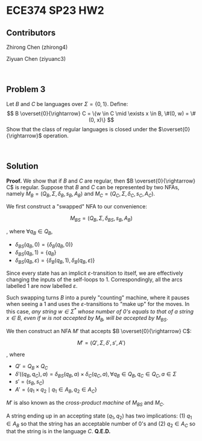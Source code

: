 # ECE374 SP23 HW2

## Contributors

Zhirong Chen (zhirong4)

Ziyuan Chen (ziyuanc3)

<br>

## Problem 3

Let $B$ and $C$ be languages over $\Sigma = \{0, 1\}$. Define:
$$ B \overset{0}{\rightarrow} C = \{w \in C \mid \exists x \in B, \#(0, w) = \#(0, x)\} $$
Show that the class of regular languages is closed under the $\overset{0}{\rightarrow}$ operation.

<br>

## Solution

**Proof.** We show that if $B$ and $C$ are regular, then $B \overset{0}{\rightarrow} C$ is regular. Suppose that $B$ and $C$ can be represented by two NFAs, namely $M_B = (Q_B, \Sigma, \delta_B, s_B, A_B)$ and $M_C = (Q_C, \Sigma, \delta_C, s_C, A_C)$.

We first construct a "swapped" NFA to our convenience:

$$ M_{BS} = (Q_B, \Sigma, \delta_{BS}, s_B, A_B) $$

, where $\forall q_B \in Q_B$,
- $\delta_{BS}(q_B, 0) = \{\delta_B(q_B, 0)\}$
- $\delta_{BS}(q_B, 1) = \{q_B\}$
- $\delta_{BS}(q_B, \varepsilon) = \{\delta_B(q_B, 1), \delta_B(q_B, \varepsilon)\}$

Since every state has an implicit $\varepsilon$-transition to itself, we are effectively changing the inputs of the self-loops to $1$. Correspondingly, all the arcs labelled $1$ are now labelled $\varepsilon$.

Such swapping turns $B$ into a purely "counting" machine, where it pauses when seeing a $1$ and uses the $\varepsilon$-transitions to "make up" for the moves. In this case, *any string $w \in \Sigma^*$ whose number of $0$'s equals to that of a string $x \in B$, even if $w$ is not accepted by $M_B$, will be accepted by $M_{BS}$*.

We then construct an NFA $M'$ that accepts $B \overset{0}{\rightarrow} C$:

$$ M' = (Q', \Sigma, \delta', s', A') $$

, where
- $Q' = Q_B \times Q_C$
- $\delta'((q_B, q_C), a) = \delta_{BS}(q_B, a) \times \delta_C(q_C, a), \forall q_B \in Q_B, q_C \in Q_C, a \in \Sigma$
- $s' = (s_B, s_C)$
- $A' = \{q_1 \times q_2 \mid q_1 \in A_B, q_2 \in A_C\}$

$M'$ is also known as the *cross-product machine* of $M_{BS}$ and $M_C$.

A string ending up in an accepting state $(q_1, q_2)$ has two implications: (1) $q_1 \in A_B$ so that the string has an acceptable number of $0$'s and (2) $q_2 \in A_C$ so that the string is in the language $C$. **Q.E.D.**
